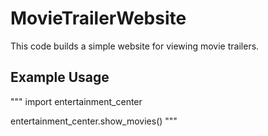 # MovieTrailerWebsite

This code builds a simple website for viewing movie trailers.

## Example Usage

"""
import entertainment_center

entertainment_center.show_movies()
"""
